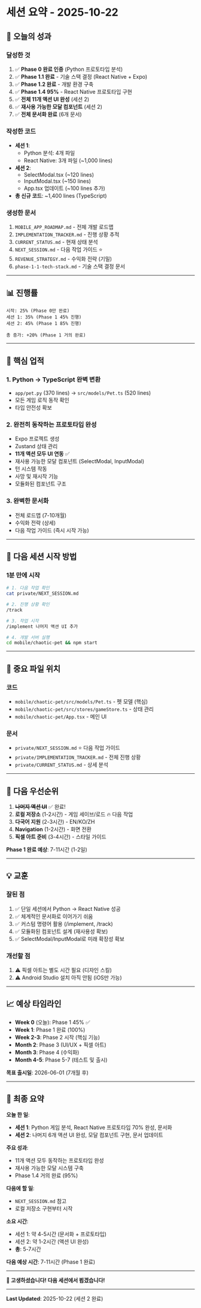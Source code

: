 # 세션 요약 - 2025-10-22

## 🎉 오늘의 성과

### 달성한 것
1. ✅ **Phase 0 완료 인증** (Python 프로토타입 분석)
2. ✅ **Phase 1.1 완료** - 기술 스택 결정 (React Native + Expo)
3. ✅ **Phase 1.2 완료** - 개발 환경 구축
4. ✅ **Phase 1.4 95%** - React Native 프로토타입 구현
5. ✅ **전체 11개 액션 UI 완성** (세션 2)
6. ✅ **재사용 가능한 모달 컴포넌트** (세션 2)
7. ✅ **전체 문서화 완료** (6개 문서)

### 작성한 코드
- **세션 1**:
  - Python 분석: 4개 파일
  - React Native: 3개 파일 (~1,000 lines)
- **세션 2**:
  - SelectModal.tsx (~120 lines)
  - InputModal.tsx (~150 lines)
  - App.tsx 업데이트 (~100 lines 추가)
- **총 신규 코드**: ~1,400 lines (TypeScript)

### 생성한 문서
1. `MOBILE_APP_ROADMAP.md` - 전체 개발 로드맵
2. `IMPLEMENTATION_TRACKER.md` - 진행 상황 추적
3. `CURRENT_STATUS.md` - 현재 상태 분석
4. `NEXT_SESSION.md` - 다음 작업 가이드 ⭐
5. `REVENUE_STRATEGY.md` - 수익화 전략 (기밀)
6. `phase-1-1-tech-stack.md` - 기술 스택 결정 문서

---

## 📊 진행률

```
시작: 25% (Phase 0만 완료)
세션 1: 35% (Phase 1 45% 진행)
세션 2: 45% (Phase 1 85% 진행)

총 증가: +20% (Phase 1 거의 완료)
```

---

## 🎯 핵심 업적

### 1. Python → TypeScript 완벽 변환
- `app/pet.py` (370 lines) → `src/models/Pet.ts` (520 lines)
- 모든 게임 로직 동작 확인
- 타입 안전성 확보

### 2. 완전히 동작하는 프로토타입 완성
- Expo 프로젝트 생성
- Zustand 상태 관리
- **11개 액션 모두 UI 연동** ✅
- 재사용 가능한 모달 컴포넌트 (SelectModal, InputModal)
- 턴 시스템 작동
- 사망 및 재시작 기능
- 모듈화된 컴포넌트 구조

### 3. 완벽한 문서화
- 전체 로드맵 (7-10개월)
- 수익화 전략 (상세)
- 다음 작업 가이드 (즉시 시작 가능)

---

## 🚀 다음 세션 시작 방법

### 1분 만에 시작
```bash
# 1. 다음 작업 확인
cat private/NEXT_SESSION.md

# 2. 진행 상황 확인
/track

# 3. 작업 시작
/implement 나머지 액션 UI 추가

# 4. 개발 서버 실행
cd mobile/chaotic-pet && npm start
```

---

## 📝 중요 파일 위치

### 코드
- `mobile/chaotic-pet/src/models/Pet.ts` - 펫 모델 (핵심)
- `mobile/chaotic-pet/src/stores/gameStore.ts` - 상태 관리
- `mobile/chaotic-pet/App.tsx` - 메인 UI

### 문서
- `private/NEXT_SESSION.md` ⭐ 다음 작업 가이드
- `private/IMPLEMENTATION_TRACKER.md` - 전체 진행 상황
- `private/CURRENT_STATUS.md` - 상세 분석

---

## 🎯 다음 우선순위

1. ~~**나머지 액션 UI**~~ ✅ 완료!
2. **로컬 저장소** (1-2시간) - 게임 세이브/로드 🔥 다음 작업
3. **다국어 지원** (2-3시간) - EN/KO/ZH
4. **Navigation** (1-2시간) - 화면 전환
5. **픽셀 아트 준비** (3-4시간) - 스타일 가이드

**Phase 1 완료 예상**: 7-11시간 (1-2일)

---

## 💡 교훈

### 잘된 점
1. ✅ 단일 세션에서 Python → React Native 성공
2. ✅ 체계적인 문서화로 이어가기 쉬움
3. ✅ 커스텀 명령어 활용 (/implement, /track)
4. ✅ 모듈화된 컴포넌트 설계 (재사용성 확보)
5. ✅ SelectModal/InputModal로 미래 확장성 확보

### 개선할 점
1. ⚠️ 픽셀 아트는 별도 시간 필요 (디자인 스킬)
2. ⚠️ Android Studio 설치 아직 안됨 (iOS만 가능)

---

## 📈 예상 타임라인

- **Week 0** (오늘): Phase 1 45% ✅
- **Week 1**: Phase 1 완료 (100%)
- **Week 2-3**: Phase 2 시작 (핵심 기능)
- **Month 2**: Phase 3 (UI/UX + 픽셀 아트)
- **Month 3**: Phase 4 (수익화)
- **Month 4-5**: Phase 5-7 (테스트 및 출시)

**목표 출시일**: 2026-06-01 (7개월 후)

---

## 🎊 최종 요약

**오늘 한 일**:
- **세션 1**: Python 게임 분석, React Native 프로토타입 70% 완성, 문서화
- **세션 2**: 나머지 6개 액션 UI 완성, 모달 컴포넌트 구현, 문서 업데이트

**주요 성과**:
- 11개 액션 모두 동작하는 프로토타입 완성
- 재사용 가능한 모달 시스템 구축
- Phase 1.4 거의 완료 (95%)

**다음에 할 일**:
- `NEXT_SESSION.md` 참고
- 로컬 저장소 구현부터 시작

**소요 시간**:
- 세션 1: 약 4-5시간 (문서화 + 프로토타입)
- 세션 2: 약 1-2시간 (액션 UI 완성)
- **총**: 5-7시간

**다음 예상 시간**: 7-11시간 (Phase 1 완료)

---

**🚀 고생하셨습니다! 다음 세션에서 뵙겠습니다!**

---

**Last Updated**: 2025-10-22 (세션 2 완료)
